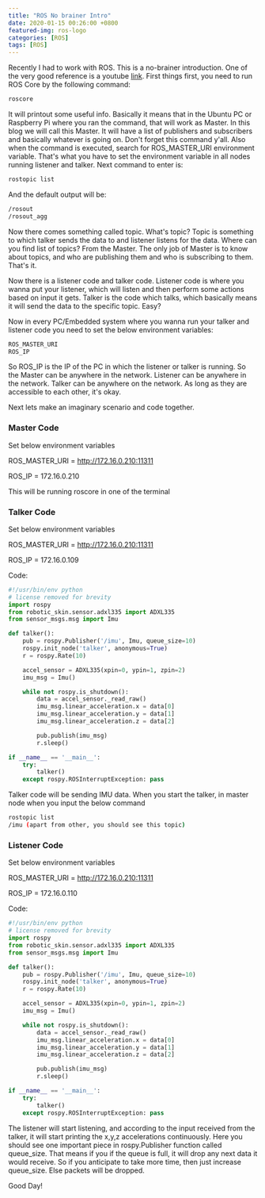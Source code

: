 ```yaml
---
title: "ROS No brainer Intro"
date: 2020-01-15 00:26:00 +0800
featured-img: ros-logo
categories: [ROS]
tags: [ROS]
---
```


Recently I had to work with ROS. This is a no-brainer introduction. One of the very good reference is a youtube [link](https://www.youtube.com/watch?v=DLVyc9hOvk8). First things first, you need to run ROS Core by the following command:

```bash
roscore
```

It will printout some useful info. Basically it means that in the Ubuntu PC or Raspberry Pi where you ran the command, that will work as Master. In this blog we will call this Master. It will have a list of publishers and subscribers  and basically whatever is going on. Don't forget this command y'all. Also when the command is executed, search for  ROS_MASTER_URI environment variable. That's what you have to set the environment variable in all nodes running listener and talker. Next command to enter is:

```bash
rostopic list
```

And the default output will be:

```bash
/rosout
/rosout_agg
```

Now there comes something called topic. What's topic? Topic is something to which talker sends the data to and listener listens for the data. Where can you find list of topics? From the Master. The only job of Master is to know about topics, and who are publishing them and who is subscribing to them. That's it. 

Now there is a listener code and talker code. Listener code is where you wanna put your listener, which will listen and then perform some actions based on input it gets. Talker is the code which talks, which basically means it will send the data to the specific topic. Easy?

Now in every PC/Embedded system where you wanna run your talker and listener code you need to set the below environment variables:

```bash
ROS_MASTER_URI
ROS_IP
```

So ROS_IP is the IP of the PC in which the listener or talker is running. So the Master can be anywhere in the network. Listener can be anywhere in the network. Talker can be anywhere on the network. As long as they are accessible to each other, it's okay.

Next lets make an imaginary scenario and code together.

### Master Code

Set below environment variables

ROS_MASTER_URI = http://172.16.0.210:11311

ROS_IP = 172.16.0.210

This will be running roscore in one of the terminal

### Talker Code

Set below environment variables

ROS_MASTER_URI = http://172.16.0.210:11311

ROS_IP = 172.16.0.109

Code:

```python
#!/usr/bin/env python
# license removed for brevity
import rospy
from robotic_skin.sensor.adxl335 import ADXL335
from sensor_msgs.msg import Imu

def talker():
    pub = rospy.Publisher('/imu', Imu, queue_size=10)
    rospy.init_node('talker', anonymous=True)
    r = rospy.Rate(10) 

    accel_sensor = ADXL335(xpin=0, ypin=1, zpin=2)
    imu_msg = Imu()

    while not rospy.is_shutdown():
        data = accel_sensor._read_raw()
        imu_msg.linear_acceleration.x = data[0]
        imu_msg.linear_acceleration.y = data[1]
        imu_msg.linear_acceleration.z = data[2]

        pub.publish(imu_msg)
        r.sleep()

if __name__ == '__main__':
    try:
        talker()
    except rospy.ROSInterruptException: pass
```

Talker code will be sending IMU data. When you start the talker, in master node when you input the below command 

```bash
rostopic list
/imu (apart from other, you should see this topic)
```

### Listener Code

Set below environment variables

ROS_MASTER_URI = http://172.16.0.210:11311

ROS_IP = 172.16.0.110

Code:

```python
#!/usr/bin/env python
# license removed for brevity
import rospy
from robotic_skin.sensor.adxl335 import ADXL335
from sensor_msgs.msg import Imu

def talker():
    pub = rospy.Publisher('/imu', Imu, queue_size=10)
    rospy.init_node('talker', anonymous=True)
    r = rospy.Rate(10) 

    accel_sensor = ADXL335(xpin=0, ypin=1, zpin=2)
    imu_msg = Imu()

    while not rospy.is_shutdown():
        data = accel_sensor._read_raw()
        imu_msg.linear_acceleration.x = data[0]
        imu_msg.linear_acceleration.y = data[1]
        imu_msg.linear_acceleration.z = data[2]

        pub.publish(imu_msg)
        r.sleep()

if __name__ == '__main__':
    try:
        talker()
    except rospy.ROSInterruptException: pass
```

The listener will start listening, and according to the input received from the talker, it will start printing the x,y,z accelerations continuously.  Here you should see one important piece in rospy.Publisher function called queue_size. That means if you if the queue is full, it will drop any next data it would receive. So if you anticipate to take more time, then just increase queue_size. Else packets will be dropped. 

Good Day!

